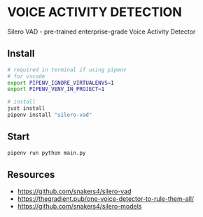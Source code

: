 # VOICE ACTIVITY DETECTION

Silero VAD - pre-trained enterprise-grade Voice Activity Detector  

## Install

```sh
# required in terminal if using pipenv
# for vscode
export PIPENV_IGNORE_VIRTUALENVS=1
export PIPENV_VENV_IN_PROJECT=1

# install
just install
pipenv install "silero-vad"
```

## Start

```sh
pipenv run python main.py 
```

## Resources

- https://github.com/snakers4/silero-vad
- https://thegradient.pub/one-voice-detector-to-rule-them-all/
- https://github.com/snakers4/silero-models
